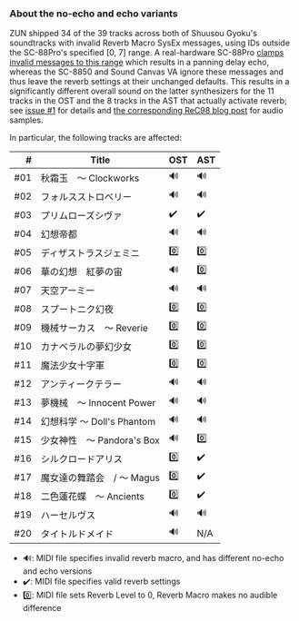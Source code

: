 
### About the no-echo and echo variants

ZUN shipped 34 of the 39 tracks across both of Shuusou Gyoku's soundtracks with invalid Reverb Macro SysEx messages, using IDs outside the SC-88Pro's specified [0, 7] range. A real-hardware SC-88Pro [clamps invalid messages to this range](https://twitter.com/Romantique_Tp/status/1766895996645056902) which results in a panning delay echo, whereas the SC-8850 and Sound Canvas VA ignore these messages and thus leave the reverb settings at their unchanged defaults. This results in a significantly different overall sound on the latter synthesizers for the 11 tracks in the OST and the 8 tracks in the AST that actually activate reverb; see [issue #1](https://github.com/nmlgc/BGMPacks/issues/1) for details and [the corresponding ReC98 blog post](https://rec98.nmlgc.net/blog/2024-03-09#sysex-2024-03-09) for audio samples.

In particular, the following tracks are affected:

|    # | Title                      | OST | AST |
| ---: | -------------------------- | --- | --- |
|  #01 | 秋霜玉　～ Clockworks      | 🔊   | 🔊   |
|  #02 | フォルスストロベリー       | 🔊   | 🔊   |
|  #03 | プリムローズシヴァ         | ✔️   | ✔️   |
|  #04 | 幻想帝都                   | 🔊   | 🔊   |
|  #05 | ディザストラスジェミニ     | 0️⃣   | 0️⃣   |
|  #06 | 華の幻想　紅夢の宙         | 🔊   | 0️⃣   |
|  #07 | 天空アーミー               | 🔊   | 🔊   |
|  #08 | スプートニク幻夜           | 0️⃣   | 0️⃣   |
|  #09 | 機械サーカス　～ Reverie   | 0️⃣   | 0️⃣   |
|  #10 | カナベラルの夢幻少女       | 0️⃣   | 0️⃣   |
|  #11 | 魔法少女十字軍             | 0️⃣   | 0️⃣   |
|  #12 | アンティークテラー         | 🔊   | 🔊   |
|  #13 | 夢機械　～ Innocent Power  | 🔊   | 🔊   |
|  #14 | 幻想科学 ～ Doll's Phantom | 🔊   | 🔊   |
|  #15 | 少女神性　～ Pandora's Box | 🔊   | 0️⃣   |
|  #16 | シルクロードアリス         | 0️⃣   | ✔️   |
|  #17 | 魔女達の舞踏会　/ ～ Magus | 0️⃣   | ✔️   |
|  #18 | 二色蓮花蝶　～ Ancients    | 0️⃣   | ✔️   |
|  #19 | ハーセルヴス               | 🔊   | 🔊   |
|  #20 | タイトルドメイド           | 🔊   | N/A |

* 🔊: MIDI file specifies invalid reverb macro, and has different no-echo and echo versions
* ✔️: MIDI file specifies valid reverb settings
* 0️⃣: MIDI file sets Reverb Level to 0, Reverb Macro makes no audible difference

